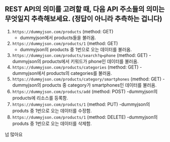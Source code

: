 ## REST API의 의미를 고려할 때, 다음 API 주소들의 의미는 무엇일지 추측해보세요. (정답이 아니라 추측하는 겁니다)

1. `https://dummyjson.com/products` (method: GET)
   - dummyjson에서 products들을 불러옴.
2. `https://dummyjson.com/products/1` (method: GET)
   - dummyjson의 products 중 1번으로 오는 데이터를 불러옴.
3. `https://dummyjson.com/products/search?q=phone` (method: GET)
   -dummyjson의 products에서 키워드가 phone인 데이터를 불러옴.
4. `https://dummyjson.com/products/categories` (method: GET)
   -dummyjson에서 products의 categories를 불러옴.
5. `https://dummyjson.com/products/category/smartphones` (method: GET)
   -dummyjson의 products 중 category가 smartphones인 데이터를 불러옴.
6. `https://dummyjson.com/products/add` (method: POST)
   -dummyjson의 products에 리소스를 등록함.
7. `https://dummyjson.com/products/1` (method: PUT)
   -dummyjson의 produts 중 1번으로 오는 데이터를 수정함.
8. `https://dummyjson.com/products/1` (method: DELETE)
   -dummyjson의 produts 중 1번으로 오는 데이터를 삭제함.

넘 많아요
